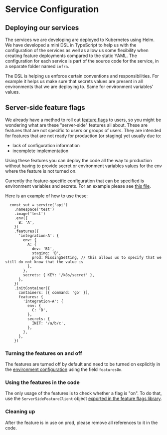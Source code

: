 # Service Configuration

## Deploying our services

The services we are developing are deployed to Kubernetes using Helm. We have developed a mini DSL in TypeScript to help us with the configuration of the services as well as allow us some flexibility when creating feature deployments compared to the static YAML.
The configuration for each service is part of the source code for the service, in a separate folder named `infra`.

The DSL is helping us enforce certain conventions and responsibilities. For example it helps us make sure that secrets values are present in all environments that we are deploying to. Same for environment variables' values.

## Server-side feature flags

We already have a method to roll out [feature flags](../feature-flags.md) to users, so you might be wondering what are these "server-side" features all about. These are features that are not specific to users or groups of users. They are intended for features that are not ready for production (or staging) yet usually due to:

- lack of configuration information
- incomplete implementation

Using these features you can deploy the code all the way to production without having to provide secret or environment variables values for the env where the feature is not turned on.

Currently the feature-specific configuration that can be specified is environment variables and secrets. For an example please see [this file](../../../infra/src/dsl/toggles.spec.ts).

Here is an example of how to use these:

```
  const sut = service('api')
    .namespace('test')
    .image('test')
    .env({
      B: 'A',
    })
    .features({
      'integration-A': {
        env: {
          A: {
            dev: 'B1',
            staging: 'B',
            prod: MissingSetting, // this allows us to specify that we still do not know that the value is
          },
        },
        secrets: { KEY: '/k8s/secret' },
      },
    })
    .initContainer({
      containers: [{ command: 'go' }],
      features: {
        'integration-A': {
          env: {
            C: 'D',
          },
          secrets: {
            INIT: '/a/b/c',
          },
        },
      },
    })
```

### Turning the features on and off

The features are turned off by default and need to be turned on explicitly in the [environment configuration](../../../infra/src/environments.ts) using the field `featuresOn`.

### Using the features in the code

The only usage of the features is to check whether a flag is "on". To do that, use the `ServerSideFeatureClient` object [exported in the feature flags library](../../../src/libs/feature-flags/src/lib/server-side-clients.ts).

### Cleaning up

After the feature is in use on prod, please remove all references to it in the code.
